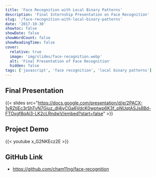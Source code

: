 ```yaml
---
title: 'Face Recognition with Local Binary Patterns'
description: 'Final Internship Presentation on Face Recognition'
slug: '/face-recognition-with-local-binary-patterns'
date: '2017-10-30'
showtoc: false
showDate: false
showWordCount: false
showReadingTime: false
cover:
  relative: true
  image: 'img/slides/face-recognition.webp'
  alt: 'Final Presentation of Face Recognition'
  hidden: false
tags: ['javascript', 'face recognition', 'local binary patterns']
---
```


## Final Presentation

{{< slides src="https://docs.google.com/presentation/d/e/2PACX-1vRZtiEc3rShTvN7Giuz_dl4jyCGa6VdcK0wptwp6K3f_pNUqtASJs8Bd-FTOxgf8qAi3-LK2cLRndwV/embed?start=false" >}}

## Project Demo

{{< youtube  x_G2NKEcz2E >}}

## GitHub Link

- https://github.com/cham11ng/face-recognition
